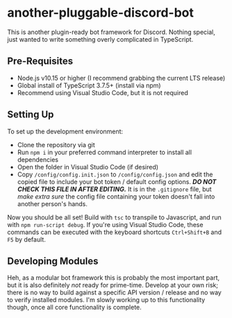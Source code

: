 # another-pluggable-discord-bot

This is another plugin-ready bot framework for Discord.  Nothing special, just wanted to write something overly complicated in TypeScript.

## Pre-Requisites

- Node.js v10.15 or higher (I recommend grabbing the current LTS release)
- Global install of TypeScript 3.7.5+ (install via npm)
- Recommend using Visual Studio Code, but it is not required

## Setting Up

To set up the development environment:

- Clone the repository via git
- Run `npm i` in your preferred command interpreter to install all dependencies
- Open the folder in Visual Studio Code (if desired)
- Copy `/config/config.init.json` to `/config/config.json` and edit the copied file to include your bot token / default config options.  _**DO NOT CHECK THIS FILE IN AFTER EDITING.**_ It is in the `.gitignore` file, but _make extra sure_ the config file containing your token doesn't fall into another person's hands.

Now you should be all set! Build with `tsc` to transpile to Javascript, and run with `npm run-script debug`.  If you're using Visual Studio Code, these commands can be executed with the keyboard shortcuts `Ctrl+Shift+B` and `F5` by default.

## Developing Modules

Heh, as a modular bot framework this is probably the most important part, but it is also definitely _not_ ready for prime-time.  Develop at your own risk; there is no way to build against a specific API version / release and no way to verify installed modules.  I'm slowly working up to this functionality though, once all core functionality is complete.
